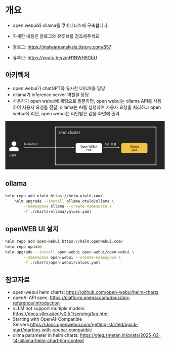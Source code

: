 # 개요

* open webui와 ollama를 쿠버네티스에 구축합니다.
* 자세한 내용은 블로그와 유투브를 참조해주세요.

* 블로그: https://malwareanalysis.tistory.com/857
* 유투브: https://youtu.be/zmH1NWH8GbU

## 아키텍처

* open webui가 chatGPT와 유사한 UI/UX를 담당
* ollama가 inference server 역할을 담당
* 사용자가 open webui에 채팅으로 질문하면, open webui는 ollama API를 사용하여 사용자 요청을 전달, ollama는 AI를 실행하여 사용자 요청을 처리하고 open webui에 리턴, open webui는 리턴받은 값을 화면에 출력

![](./imgs/arch.png)

## ollama

```sh
helm repo add otwld https://helm.otwld.com/
	helm upgrade --install ollama otwld/ollama \
		--namespace ollama --create-namespace \
		-f ./charts/ollama/values.yaml
```

## openWEB UI 설치

```sh
helm repo add open-webui https://helm.openwebui.com/
helm repo update
helm upgrade --install open-webui open-webui/open-webui \
		--namespace open-webui --create-namespace \
		-f ./charts/open-webui/values.yaml
```

## 참고자료

* open-webui helm charts: https://github.com/open-webui/helm-charts
* openAI API spec: https://platform.openai.com/docs/api-reference/introduction
* vLLM not support multiple models: https://docs.vllm.ai/en/v0.5.1/serving/faq.html
* Starting with OpenAI-Compatible Servers:https://docs.openwebui.com/getting-started/quick-start/starting-with-openai-compatible
* ollma parameter in helm charts: https://oleg.smetan.in/posts/2025-02-14-ollama-helm-chart-llm-context
